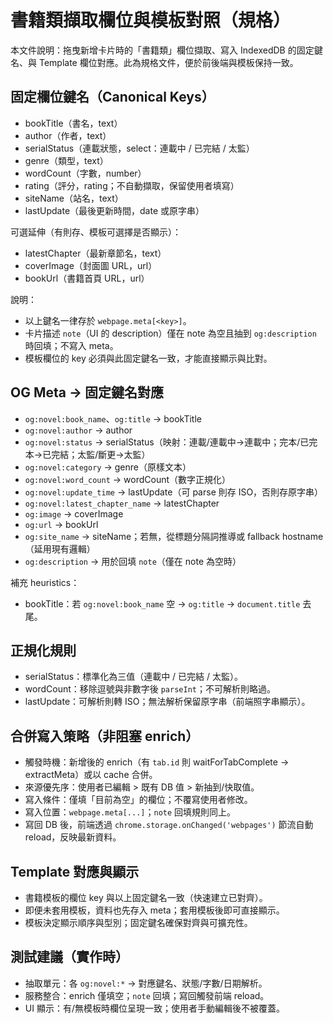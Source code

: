 # 書籍類擷取欄位與模板對照（規格）

本文件說明：拖曳新增卡片時的「書籍類」欄位擷取、寫入 IndexedDB 的固定鍵名、與 Template 欄位對應。此為規格文件，便於前後端與模板保持一致。

## 固定欄位鍵名（Canonical Keys）
- bookTitle（書名，text）
- author（作者，text）
- serialStatus（連載狀態，select：連載中 / 已完結 / 太監）
- genre（類型，text）
- wordCount（字數，number）
- rating（評分，rating；不自動擷取，保留使用者填寫）
- siteName（站名，text）
- lastUpdate（最後更新時間，date 或原字串）

可選延伸（有則存、模板可選擇是否顯示）：
- latestChapter（最新章節名，text）
- coverImage（封面圖 URL，url）
- bookUrl（書籍首頁 URL，url）

說明：
- 以上鍵名一律存於 `webpage.meta[<key>]`。
- 卡片描述 `note`（UI 的 description）僅在 note 為空且抽到 `og:description` 時回填；不寫入 meta。
- 模板欄位的 key 必須與此固定鍵名一致，才能直接顯示與比對。

## OG Meta → 固定鍵名對應
- `og:novel:book_name`、`og:title` → bookTitle
- `og:novel:author` → author
- `og:novel:status` → serialStatus（映射：連載/連載中→連載中；完本/已完本→已完結；太監/斷更→太監）
- `og:novel:category` → genre（原樣文本）
- `og:novel:word_count` → wordCount（數字正規化）
- `og:novel:update_time` → lastUpdate（可 parse 則存 ISO，否則存原字串）
- `og:novel:latest_chapter_name` → latestChapter
- `og:image` → coverImage
- `og:url` → bookUrl
- `og:site_name` → siteName；若無，從標題分隔詞推導或 fallback hostname（延用現有邏輯）
- `og:description` → 用於回填 `note`（僅在 note 為空時）

補充 heuristics：
- bookTitle：若 `og:novel:book_name` 空 → `og:title` → `document.title` 去尾。

## 正規化規則
- serialStatus：標準化為三值（連載中 / 已完結 / 太監）。
- wordCount：移除逗號與非數字後 `parseInt`；不可解析則略過。
- lastUpdate：可解析則轉 ISO；無法解析保留原字串（前端照字串顯示）。

## 合併寫入策略（非阻塞 enrich）
- 觸發時機：新增後的 enrich（有 `tab.id` 則 waitForTabComplete → extractMeta）或以 cache 合併。
- 來源優先序：使用者已編輯 > 既有 DB 值 > 新抽到/快取值。
- 寫入條件：僅填「目前為空」的欄位；不覆寫使用者修改。
- 寫入位置：`webpage.meta[...]`；`note` 回填規則同上。
- 寫回 DB 後，前端透過 `chrome.storage.onChanged('webpages')` 節流自動 reload，反映最新資料。

## Template 對應與顯示
- 書籍模板的欄位 key 與以上固定鍵名一致（快速建立已對齊）。
- 即便未套用模板，資料也先存入 meta；套用模板後即可直接顯示。
- 模板決定顯示順序與型別；固定鍵名確保對齊與可擴充性。

## 測試建議（實作時）
- 抽取單元：各 `og:novel:*` → 對應鍵名、狀態/字數/日期解析。
- 服務整合：enrich 僅填空；`note` 回填；寫回觸發前端 reload。
- UI 顯示：有/無模板時欄位呈現一致；使用者手動編輯後不被覆蓋。

